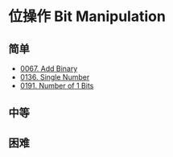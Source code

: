 # 位操作 Bit Manipulation

## 简单

- [0067. Add Binary](../0067.add-binary/index.md)
- [0136. Single Number](../0136.single-number/index.md)
- [0191. Number of 1 Bits](../0191.number-of-1-bits/index.md)

## 中等

## 困难